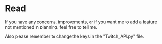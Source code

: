 # Read
If you have any concerns. improvements, or if you want me to add a feature not mentioned in planning, feel free to tell me.

Also please remember to change the keys in the "Twitch_API.py" file.